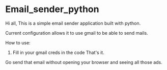 # Email_sender_python

Hi all, This is a simple email sender application built with python.

Current configuration allows it to use gmail to be able to send mails.

How to use:
1. Fill in your gmail creds in the code
That's it.

Go send that email without opening your browser and seeing all those ads.
